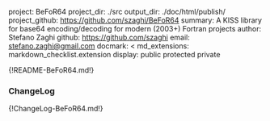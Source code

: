 project: BeFoR64
project_dir: ./src
output_dir: ./doc/html/publish/
project_github: https://github.com/szaghi/BeFoR64
summary: A KISS library for base64 encoding/decoding for modern (2003+) Fortran projects
author: Stefano Zaghi
github: https://github.com/szaghi
email: stefano.zaghi@gmail.com
docmark: <
md_extensions: markdown_checklist.extension
display: public
         protected
         private

{!README-BeFoR64.md!}

### ChangeLog
{!ChangeLog-BeFoR64.md!}
